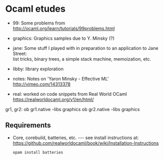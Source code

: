 
Ocaml etudes
============

* 99: Some problems from  
  http://ocaml.org/learn/tutorials/99problems.html

* graphics: Graphics samples due to Y. Minsky (?)

* jane: Some stuff I played with in preparation to an application to Jane Street:  
  list tricks, binary trees, a simple stack machine, memoization, etc.

* libby: library exploration

* notes: Notes on 'Yaron Minsky - Effective ML'  
  http://vimeo.com/14313378

* real: worked on code snippets from Real World OCaml  
  https://realworldocaml.org/v1/en/html/

   
 
gr1, gr2:
    ob gr1.native -libs graphics
    ob gr2.native -libs graphics

Requirements
------------

 * Core, corebuild, batteries, etc. --- see install instructions at:  
   https://github.com/realworldocaml/book/wiki/Installation-Instructions
   ```bash
   opam install batteries
   ```

